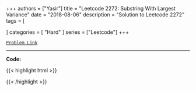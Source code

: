 
+++
authors = ["Yasir"]
title = "Leetcode 2272: Substring With Largest Variance"
date = "2018-08-06"
description = "Solution to Leetcode 2272"
tags = [
    
]
categories = [
    "Hard"
]
series = ["Leetcode"]
+++



[`Problem Link`](https://leetcode.com/problems/substring-with-largest-variance/description/)

---

**Code:**

{{< highlight html >}}

{{< /highlight >}}

